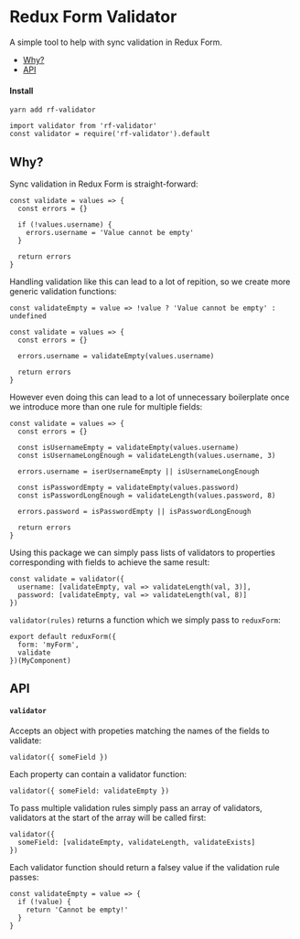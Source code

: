 # Redux Form Validator

A simple tool to help with sync validation in Redux Form.

* [Why?](#why)
* [API](#api)

#### Install
```
yarn add rf-validator
```

```
import validator from 'rf-validator'
const validator = require('rf-validator').default
```

## Why?

Sync validation in Redux Form is straight-forward:
```
const validate = values => {
  const errors = {}

  if (!values.username) {
    errors.username = 'Value cannot be empty'
  }

  return errors
}
```

Handling validation like this can lead to a lot of repition, so we create more generic validation functions:
```
const validateEmpty = value => !value ? 'Value cannot be empty' : undefined

const validate = values => {
  const errors = {}

  errors.username = validateEmpty(values.username)

  return errors
}
```

However even doing this can lead to a lot of unnecessary boilerplate once we introduce more than one rule for multiple fields:
```
const validate = values => {
  const errors = {}
  
  const isUsernameEmpty = validateEmpty(values.username)
  const isUsernameLongEnough = validateLength(values.username, 3)

  errors.username = iserUsernameEmpty || isUsernameLongEnough

  const isPasswordEmpty = validateEmpty(values.password)
  const isPasswordLongEnough = validateLength(values.password, 8)

  errors.password = isPasswordEmpty || isPasswordLongEnough

  return errors
}
```

Using this package we can simply pass lists of validators to properties corresponding with fields to achieve the same result:
```
const validate = validator({
  username: [validateEmpty, val => validateLength(val, 3)],
  password: [validateEmpty, val => validateLength(val, 8)]
})
```

`validator(rules)` returns a function which we simply pass to `reduxForm`:
```
export default reduxForm({
  form: 'myForm',
  validate
})(MyComponent)
```

## API

#### `validator`

Accepts an object with propeties matching the names of the fields to validate:
```
validator({ someField })
```

Each property can contain a validator function:
```
validator({ someField: validateEmpty })
```

To pass multiple validation rules simply pass an array of validators, validators at the start of the array will be called first:
```
validator({
  someField: [validateEmpty, validateLength, validateExists]
})
```

Each validator function should return a falsey value if the validation rule passes:
```
const validateEmpty = value => {
  if (!value) {
    return 'Cannot be empty!'
  }
}
```
